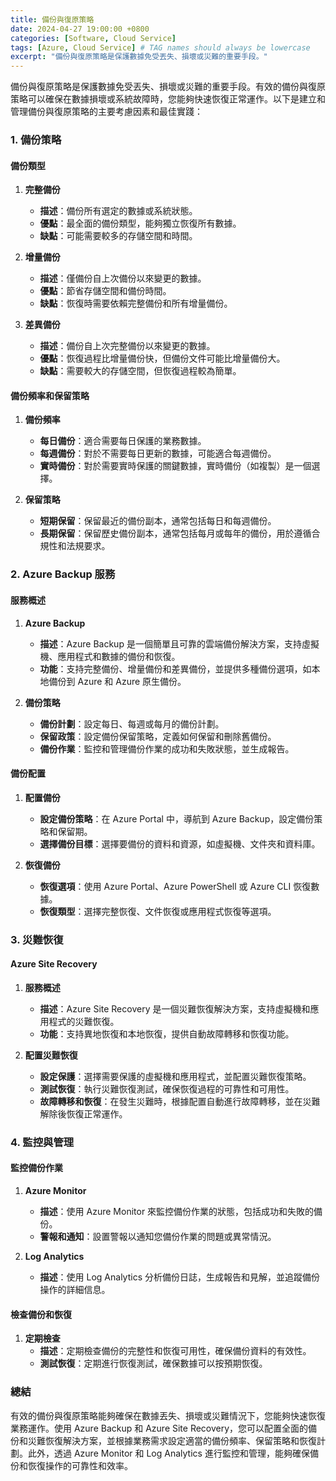 ```yaml
---
title: 備份與復原策略
date: 2024-04-27 19:00:00 +0800
categories: [Software, Cloud Service]
tags: [Azure, Cloud Service] # TAG names should always be lowercase
excerpt: "備份與復原策略是保護數據免受丟失、損壞或災難的重要手段。"
---
```


備份與復原策略是保護數據免受丟失、損壞或災難的重要手段。有效的備份與復原策略可以確保在數據損壞或系統故障時，您能夠快速恢復正常運作。以下是建立和管理備份與復原策略的主要考慮因素和最佳實踐：

### **1. 備份策略**

#### **備份類型**

1. **完整備份**
   - **描述**：備份所有選定的數據或系統狀態。
   - **優點**：最全面的備份類型，能夠獨立恢復所有數據。
   - **缺點**：可能需要較多的存儲空間和時間。

2. **增量備份**
   - **描述**：僅備份自上次備份以來變更的數據。
   - **優點**：節省存儲空間和備份時間。
   - **缺點**：恢復時需要依賴完整備份和所有增量備份。

3. **差異備份**
   - **描述**：備份自上次完整備份以來變更的數據。
   - **優點**：恢復過程比增量備份快，但備份文件可能比增量備份大。
   - **缺點**：需要較大的存儲空間，但恢復過程較為簡單。

#### **備份頻率和保留策略**

1. **備份頻率**
   - **每日備份**：適合需要每日保護的業務數據。
   - **每週備份**：對於不需要每日更新的數據，可能適合每週備份。
   - **實時備份**：對於需要實時保護的關鍵數據，實時備份（如複製）是一個選擇。

2. **保留策略**
   - **短期保留**：保留最近的備份副本，通常包括每日和每週備份。
   - **長期保留**：保留歷史備份副本，通常包括每月或每年的備份，用於遵循合規性和法規要求。

### **2. Azure Backup 服務**

#### **服務概述**

1. **Azure Backup**
   - **描述**：Azure Backup 是一個簡單且可靠的雲端備份解決方案，支持虛擬機、應用程式和數據的備份和恢復。
   - **功能**：支持完整備份、增量備份和差異備份，並提供多種備份選項，如本地備份到 Azure 和 Azure 原生備份。

2. **備份策略**
   - **備份計劃**：設定每日、每週或每月的備份計劃。
   - **保留政策**：設定備份保留策略，定義如何保留和刪除舊備份。
   - **備份作業**：監控和管理備份作業的成功和失敗狀態，並生成報告。

#### **備份配置**

1. **配置備份**
   - **設定備份策略**：在 Azure Portal 中，導航到 Azure Backup，設定備份策略和保留期。
   - **選擇備份目標**：選擇要備份的資料和資源，如虛擬機、文件夾和資料庫。

2. **恢復備份**
   - **恢復選項**：使用 Azure Portal、Azure PowerShell 或 Azure CLI 恢復數據。
   - **恢復類型**：選擇完整恢復、文件恢復或應用程式恢復等選項。

### **3. 災難恢復**

#### **Azure Site Recovery**

1. **服務概述**
   - **描述**：Azure Site Recovery 是一個災難恢復解決方案，支持虛擬機和應用程式的災難恢復。
   - **功能**：支持異地恢復和本地恢復，提供自動故障轉移和恢復功能。

2. **配置災難恢復**
   - **設定保護**：選擇需要保護的虛擬機和應用程式，並配置災難恢復策略。
   - **測試恢復**：執行災難恢復測試，確保恢復過程的可靠性和可用性。
   - **故障轉移和恢復**：在發生災難時，根據配置自動進行故障轉移，並在災難解除後恢復正常運作。

### **4. 監控與管理**

#### **監控備份作業**

1. **Azure Monitor**
   - **描述**：使用 Azure Monitor 來監控備份作業的狀態，包括成功和失敗的備份。
   - **警報和通知**：設置警報以通知您備份作業的問題或異常情況。

2. **Log Analytics**
   - **描述**：使用 Log Analytics 分析備份日誌，生成報告和見解，並追蹤備份操作的詳細信息。

#### **檢查備份和恢復**

1. **定期檢查**
   - **描述**：定期檢查備份的完整性和恢復可用性，確保備份資料的有效性。
   - **測試恢復**：定期進行恢復測試，確保數據可以按預期恢復。

### **總結**

有效的備份與復原策略能夠確保在數據丟失、損壞或災難情況下，您能夠快速恢復業務運作。使用 Azure Backup 和 Azure Site Recovery，您可以配置全面的備份和災難恢復解決方案，並根據業務需求設定適當的備份頻率、保留策略和恢復計劃。此外，透過 Azure Monitor 和 Log Analytics 進行監控和管理，能夠確保備份和恢復操作的可靠性和效率。
